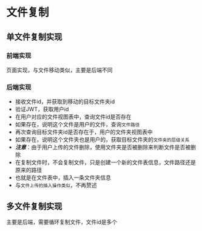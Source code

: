 # 文件复制

## 单文件复制实现

### 前端实现

页面实现，与文件移动类似，主要是后端不同

### 后端实现

- 接收文件id，并获取到移动的目标文件夹id
- 验证JWT，获取用户id
- 在用户对应的文件视图表中，查询文件id是否存在
- 如果存在，说明这个文件是用户的文件，查询`文件路径`
- 再次查询目标文件夹id是否存在于，用户的文件夹视图表中
- 如果存在，说明这个文件夹也是用户的，获取目标文件夹的`文件夹的层级关系`
- ***注意***：由于用户上传的文件删除，使用文件夹是否被删除来判断文件是否被删除
- 在复制文件时，不会复制文件，只是创建一个新的文件表信息，文件路径还是原来的路径
- 也就是在文件表中，插入一条文件夹信息
- 与`文件上传的插入操作类似`，不再赘述

## 多文件复制实现

主要是后端，需要循环复制文件，文件id是多个
